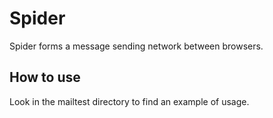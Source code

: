# Spider

Spider forms a message sending network between browsers.

## How to use

Look in the mailtest directory to find an example of usage.
